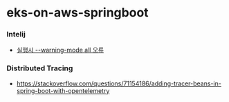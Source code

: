 # eks-on-aws-springboot


### Intelij ###

* [실행시 --warning-mode all 오류](https://vanillacreamdonut.tistory.com/252)


### Distributed Tracing ###

* https://stackoverflow.com/questions/71154186/adding-tracer-beans-in-spring-boot-with-opentelemetry


